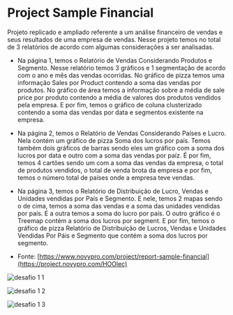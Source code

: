 # Project Sample Financial

Projeto replicado e ampliado referente a um análise financeiro de vendas e seus resultados de uma empresa de vendas. Nesse projeto temos no total de 3 relatórios de acordo com algumas considerações a ser analisadas.

- Na página 1, temos o Relatório de Vendas Considerando Produtos e Segmento. Nesse relatório temos 3 gráficos e 1 segmentação de acordo com o ano e mês das vendas ocorridas. No gráfico de pizza temos uma informação Sales por Product contendo a soma das vendas por produtos. No gráfico de área temos a informação sobre a média de sale price por produto contendo a média de valores dos produtos vendidos pela empresa. E por fim, temos o gráfico de coluna clusterizado contendo a soma das vendas por data e segmentos existente na empresa.

- Na página 2, temos o Relatório de Vendas Considerando Países e Lucro. Nela contém um gráfico de pizza Soma dos lucros por país. Temos também dois gráficos de barras sendo eles um gráfico com a soma dos lucros por data e outro com a soma das vendas por paíz. É por fim, temos 4 cartões sendo um com a soma das vendas da empresa, o total de produtos vendidos, o total de venda brota da empresa e por fim, temos o número total de países onde a empresa teve vendas.

- Na página 3, temos o Relatório de Distribuição de Lucro, Vendas e Unidades vendidas por País e Segmento. E nele, temos 2 mapas sendo o de cima, temos a soma das vendas e a soma das unidades vendidas por país. E a outra temos a soma do lucro por país. O outro gráfico é o Treemap contém a soma dos lucros por segment. E por fim, temos o gráfico de pizza Relatório de Distribuição de Lucros, Vendas e Unidades Vendidas Por Páis e Segmento que contém a soma dos lucros por segmento.

- Fonte: [https://www.novypro.com/project/report-sample-financial](https://project.novypro.com/HOOlec)

![desafio 1 1](https://github.com/Adriano1976/project_sample_financial/assets/17755195/23c1ba7a-c939-4a59-9390-40ae6782af7f)

![desafio 1 2](https://github.com/Adriano1976/project_sample_financial/assets/17755195/826cd071-2807-4a9a-b6c0-0d362007097b)

![desafio 1 3](https://github.com/Adriano1976/project_sample_financial/assets/17755195/2efdcdd5-fe1e-42e8-a508-a2ffef6752ef)



